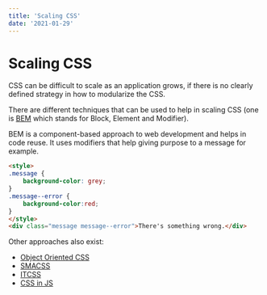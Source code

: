 ```yaml
---
title: 'Scaling CSS'
date: '2021-01-29'
---
```


# Scaling CSS

CSS can be difficult to scale as an application grows, if there is no clearly defined strategy in how to modularize the CSS.

There are different techniques that can be used to help in scaling CSS (one is [BEM](https://en.bem.info/methodology/) which stands for Block, Element and Modifier).

BEM is a component-based approach to web development and helps in code reuse. It uses modifiers that help giving purpose to a message for example.

```html
<style>
.message {
    background-color: grey;
}
.message--error {
    background-color:red;
}
</style>
<div class="message message--error">There's something wrong.</div>
```

Other approaches also exist:
- [Object Oriented CSS](https://github.com/stubbornella/oocss/wiki)
- [SMACSS](http://smacss.com/)
- [ITCSS](https://www.creativebloq.com/web-design/manage-large-css-projects-itcss-101517528)
- [CSS in JS](https://en.wikipedia.org/wiki/CSS-in-JS)

